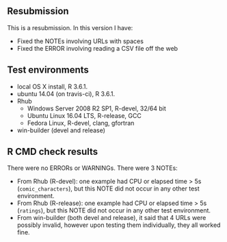 ## Resubmission

This is a resubmission. In this version I have:

* Fixed the NOTEs involving URLs with spaces
* Fixed the ERROR involving reading a CSV file off the web


## Test environments

* local OS X install, R 3.6.1.
* ubuntu 14.04 (on travis-ci), R 3.6.1.
* Rhub
    + Windows Server 2008 R2 SP1, R-devel, 32/64 bit
    + Ubuntu Linux 16.04 LTS, R-release, GCC
    + Fedora Linux, R-devel, clang, gfortran
* win-builder (devel and release)


## R CMD check results

There were no ERRORs or WARNINGs. There were 3 NOTEs:

* From Rhub (R-devel): one example had CPU or elapsed time > 5s (`comic_characters`), but this NOTE did not occur in any other test environment.
* From Rhub (R-release): one example had CPU or elapsed time > 5s (`ratings`), but this NOTE did not occur in any other test environment.
* From win-builder (both devel and release), it said that 4 URLs were possibly invalid, however upon testing them individually, they all worked fine. 
